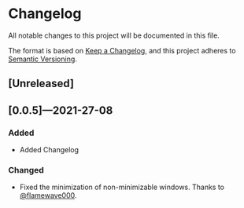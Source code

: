 # Changelog

All notable changes to this project will be documented in this file.

The format is based on [Keep a Changelog](https://keepachangelog.com/en/1.0.0/),
and this project adheres to [Semantic Versioning](https://semver.org/spec/v2.0.0.html).

## [Unreleased]

## [0.0.5]​—2021-27-08

### Added

- Added Changelog

### Changed

- Fixed the minimization of non-minimizable windows. Thanks to [@flamewave000](https://github.com/flamewave000).

